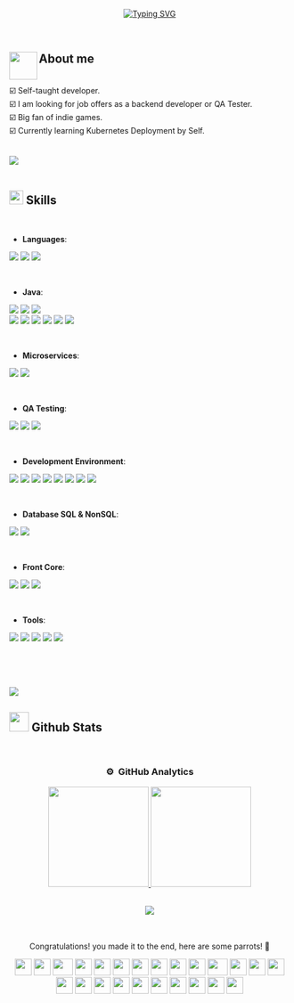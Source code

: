 <p align="center">
<a href="https://git.io/typing-svg"><img src="https://readme-typing-svg.herokuapp.com?font=Fira+Code&pause=800&width=450&lines=Hi+%2C+I'm+Alejandro+Olid+%F0%9F%91%8B%F0%9F%8F%BC;I+hope+you+have+a+Nice+Day+%E2%9C%A8" alt="Typing SVG" /></a>
</p>

<!--  -->

<br>

## **About me**  <picture><img  align="left" src = "https://media2.giphy.com/media/v1.Y2lkPTc5MGI3NjExZzRoZDRyZG96cnI5OTgxbm96Y3p4aDZwajYzdHM1bnc2eDNidHJzbCZlcD12MV9pbnRlcm5hbF9naWZfYnlfaWQmY3Q9Zw/Lopx9eUi34rbq/giphy.gif" width = 50px></picture> 

<br>
☑️ Self-taught developer.
<br>
☑️ I am looking for job offers as a backend developer or QA Tester.
<br>
☑️ Big fan of indie games.
<br>
☑️ Currently learning Kubernetes Deployment by Self.
<br>
<br>

<img src="https://user-images.githubusercontent.com/73097560/115834477-dbab4500-a447-11eb-908a-139a6edaec5c.gif"><br><br>

## <img src="https://media2.giphy.com/media/QssGEmpkyEOhBCb7e1/giphy.gif?cid=ecf05e47a0n3gi1bfqntqmob8g9aid1oyj2wr3ds3mg700bl&rid=giphy.gif" width ="25"><b> Skills</b>
<br>

<p align="center">

- **Languages**:

<p align="left">
<img src="https://img.shields.io/badge/C%23-%23239120.svg?style=for-the-badge&logo=c-sharp&logoColor=white">
<img src="https://img.shields.io/badge/Java-%23ED8B00.svg?style=for-the-badge&logo=java&logoColor=white">
<img src="https://img.shields.io/badge/Kotlin-%230095D5.svg?style=for-the-badge&logo=kotlin&logoColor=white">
</p>

<br>   

- **Java**:

<p align="left">
<img src="https://img.shields.io/badge/Maven-C71A36.svg?style=for-the-badge&logo=apache-maven&logoColor=white">
<img src="https://img.shields.io/badge/MVC-%23ED8B00.svg?style=for-the-badge&logo=java&logoColor=white">
<img src="https://img.shields.io/badge/Hibernate-59666C.svg?style=for-the-badge&logo=hibernate&logoColor=white">
  <br>   
<img src="https://img.shields.io/badge/Spring%20Framework-6DB33F.svg?style=for-the-badge&logo=spring&logoColor=white">
<img src="https://img.shields.io/badge/Spring%20Boot-6DB33F.svg?style=for-the-badge&logo=spring-boot&logoColor=white">
<img src="https://img.shields.io/badge/Spring%20Web%20Services-6DB33F.svg?style=for-the-badge&logo=spring&logoColor=white">
<img src="https://img.shields.io/badge/Spring%20Security-6DB33F.svg?style=for-the-badge&logo=spring-security&logoColor=white">
<img src="https://img.shields.io/badge/Spring%20JPA-6DB33F.svg?style=for-the-badge&logo=spring&logoColor=white">
<img src="https://img.shields.io/badge/Spring%20Cloud-6DB33F.svg?style=for-the-badge&logo=spring&logoColor=white">
</p>

<br>   

- **Microservices**:

<p align="left">
<img src="https://img.shields.io/badge/Docker-2496ED.svg?style=for-the-badge&logo=docker&logoColor=white">
<img src="https://img.shields.io/badge/Kubernetes-326CE5.svg?style=for-the-badge&logo=kubernetes&logoColor=white">
</p>

<br>  

- **QA Testing**:  
<p align="left">
<img src="https://img.shields.io/badge/Jira-0052CC.svg?style=for-the-badge&logo=jira&logoColor=white">
<img src="https://img.shields.io/badge/Trello-0079BF.svg?style=for-the-badge&logo=trello&logoColor=white">
<img src="https://img.shields.io/badge/Mockito-45C9A1.svg?style=for-the-badge&logo=mockito&logoColor=white">
</p>

<br>   

- **Development Environment**:

<p align="left">
<img src="https://img.shields.io/badge/Android%20Studio-%233DDC84.svg?style=for-the-badge&logo=android-studio&logoColor=white">
<img src="https://img.shields.io/badge/Git-%23F05033.svg?style=for-the-badge&logo=git&logoColor=white">
<img src="https://img.shields.io/badge/github-%23121011.svg?style=for-the-badge&logo=github&logoColor=white">
<img src="https://img.shields.io/badge/Eclipse-%232C2255.svg?style=for-the-badge&logo=eclipse&logoColor=white">
<img src="https://img.shields.io/badge/Postman-FF6C37.svg?style=for-the-badge&logo=postman&logoColor=white">
<img src="https://img.shields.io/badge/Visual%20Studio-%235C2D91.svg?style=for-the-badge&logo=visual-studio&logoColor=white">
<img src="https://img.shields.io/badge/Unity-%23000000.svg?style=for-the-badge&logo=unity&logoColor=white">
<img src="https://img.shields.io/badge/Unreal%20Engine%205-%23000000.svg?style=for-the-badge&logo=unrealengine&logoColor=white">
</p>

<br>   

- **Database SQL & NonSQL**:
<p align="left">
<img src="https://img.shields.io/badge/postgres-%23316192.svg?style=for-the-badge&logo=postgresql&logoColor=white">
<img src="https://img.shields.io/badge/MongoDB-%234ea94b.svg?style=for-the-badge&logo=mongodb&logoColor=white">
</p>

<br>

- **Front Core**:

<p align="left">
<img src="https://img.shields.io/badge/HTML5%20-%23E34F26.svg?style=for-the-badge&logo=html5&logoColor=white">
<img src="https://img.shields.io/badge/CSS3%20-%231572B6.svg?style=for-the-badge&logo=css3&logoColor=white">
<img src="https://img.shields.io/badge/JavaScript%20-%23F7DF1E.svg?style=for-the-badge&logo=javascript&logoColor=black">
</p>

<br>

- **Tools**:
<p align="left">
<img src="https://img.shields.io/badge/adobe-%23FF0000.svg?style=for-the-badge&logo=adobe&logoColor=white">
<img src="https://img.shields.io/badge/Canva-%2300C4CC.svg?style=for-the-badge&logo=Canva&logoColor=white">
<img src="https://img.shields.io/badge/figma-%23F24E1E.svg?style=for-the-badge&logo=figma&logoColor=white">
<img src="https://img.shields.io/badge/Microsoft%20Excel-217346?style=for-the-badge&logo=microsoft-excel&logoColor=white">
<img src="https://img.shields.io/badge/Linux-FCC624?style=for-the-badge&logo=linux&logoColor=black">
</p>

<br>

</p>

<br>

<br>
<img src="https://user-images.githubusercontent.com/73097560/115834477-dbab4500-a447-11eb-908a-139a6edaec5c.gif">
<br>

## <img src="https://media.giphy.com/media/iY8CRBdQXODJSCERIr/giphy.gif" width="35"><b> Github Stats </b>
<br>

<div align="center">


### ⚙️ &nbsp;GitHub Analytics

<p align="center">
  <a href="https://github.com/aloidv">
    <img height="180em" src="https://github-readme-stats-eight-theta.vercel.app/api?username=aloidv&show_icons=true&theme=algolia&include_all_commits=true&count_private=true"/>
  </a>
  <a href="https://github.com/aloidv">
    <img height="180em" src="https://github-readme-stats-eight-theta.vercel.app/api/top-langs/?username=aloidv&layout=compact&langs_count=8&theme=algolia"/>
  </a>
</p>

<!--
<p align="center">
  <img height="180em" src="https://github-readme-streak-stats.herokuapp.com/?user=aloidv&theme=dark&hide_border=true"/>
</p>
-->

<br>
<img src="https://user-images.githubusercontent.com/73097560/115834477-dbab4500-a447-11eb-908a-139a6edaec5c.gif">
<br>

<br>
<br>

<div align='center'>
  
Congratulations! you made it to the end, here are some parrots! 🦜

<div>
    <img src="https://cultofthepartyparrot.com/parrots/hd/githubparrot.gif" width="30" height="30"/>
    <img src="https://cultofthepartyparrot.com/flags/hd/indiaparrot.gif" width="30" height="30"/>
    <img src="https://cultofthepartyparrot.com/parrots/asyncparrot.gif" width="36" height="30"/>
    <img src="https://cultofthepartyparrot.com/parrots/exceptionallyfastparrot.gif" width="30" height="30"/>
    <img src="https://cultofthepartyparrot.com/parrots/hd/60fpsparrot.gif" width="30" height="30"/>
    <img src="https://cultofthepartyparrot.com/parrots/hd/jumpingparrot.gif" width="30" height="30"/>
    <img src="https://cultofthepartyparrot.com/parrots/hd/opensourceparrot.gif" width="30" height="30"/>
    <img src="https://cultofthepartyparrot.com/parrots/hd/dealwithitnowparrot.gif" width="30" height="30"/>
    <img src="https://cultofthepartyparrot.com/parrots/hd/hypnoparrotlight.gif" width="30" height="30"/>
    <img src="https://cultofthepartyparrot.com/parrots/databaseparrot.gif" width="30" height="30"/>
    <img src="https://cultofthepartyparrot.com/parrots/fixparrot.gif" width="36" height="30"/>
    <img src="https://cultofthepartyparrot.com/parrots/hd/laptop_parrot.gif" width="30" height="30"/>
    <img src="https://cultofthepartyparrot.com/parrots/hd/spinningparrot.gif" width="30" height="30"/>
    <img src="https://cultofthepartyparrot.com/parrots/hd/levitationparrot.gif" width="30" height="30"/>
    <img src="https://cultofthepartyparrot.com/parrots/hd/meldparrot.gif" width="30" height="30"/>
    <img src="https://cultofthepartyparrot.com/parrots/slomoparrot.gif" width="30" height="30"/>
    <img src="https://cultofthepartyparrot.com/parrots/hd/moonwalkingparrot.gif" width="30" height="30"/>
    <img src="https://cultofthepartyparrot.com/parrots/hd/stableparrot.gif" width="30" height="30"/>
    <img src="https://cultofthepartyparrot.com/parrots/hd/scienceparrot.gif" width="30" height="30"/>
    <img src="https://cultofthepartyparrot.com/parrots/hd/pirateparrot.gif" width="30" height="30"/>
    <img src="https://cultofthepartyparrot.com/parrots/hd/footballparrot.gif" width="30" height="30"/>
    <img src="https://cultofthepartyparrot.com/parrots/hd/illuminatiparrot.gif" width="30" height="30"/>
    <img src="https://cultofthepartyparrot.com/parrots/hd/hypnoparrotdark.gif" width="30" height="30"/>
    <img src="https://cultofthepartyparrot.com/parrots/hd/mustacheparrot.gif" width="30" height="30"/>
</div>
</div>

<br>
